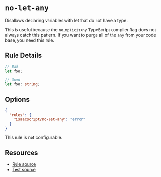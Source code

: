 # `no-let-any`

Disallows declaring variables with let that do not have a type.

This is useful because the `noImplicitAny` TypeScript compiler flag does not always catch this pattern. If you want to purge all of the `any` from your code base, you need this rule.

## Rule Details

```ts
// Bad
let foo;

// Good
let foo: string;
```

## Options

```json
{
  "rules": {
    "isaacscript/no-let-any": "error"
  }
}
```

This rule is not configurable.

## Resources

- [Rule source](../../src/rules/no-let-any.ts)
- [Test source](../../tests/rules/no-let-any.test.ts)
